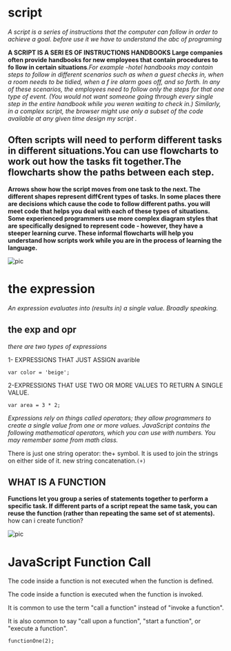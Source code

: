 # script
*A script is a series of instructions that the computer
can follow in order to achieve a goal.
before use it we have to understand the  abc of programing*

**A SCRIPT IS A SERI ES OF INSTRUCTIONS HANDBOOKS Large companies often provide handbooks for new employees that contain procedures to fo llow in certain situations**.*For example -hotel handbooks may contain steps to follow in different scenarios such as when a guest checks in, when a room needs to be tidied, when a f ire
alarm goes off, and so forth. In any of these scenarios, the employees need to follow only the steps for that one type of event. (You would not want someone going through every single step in the entire handbook while you weren waiting to check in.) Similarly,
in a complex script, the browser
might use only a subset of the
code available at any given time
design my script .*

## Often scripts will need to perform different tasks in different situations.You can use flowcharts to work out how the tasks fit together.The flowcharts show the paths between each step.

**Arrows show how the script moves from one task
to the next. The different shapes represent diff€rent
types of tasks. In some places there are decisions
which cause the code to follow different paths. you
will meet code that helps you deal with each of these
types of situations.
Some experienced programmers use more complex
diagram styles that are specifically designed to
represent code - however, they have a steeper
learning curve. These informal flowcharts will help
you understand how scripts work while you are in
the process of learning the language.**

![pic](https://cdn.rawgit.com/bubkoo/hexo-filter-flowchart/master/snapshot.svg)

# the expression
*An expression evaluates into (results in) a single value. Broadly speaking.*
## the exp and opr

*there are two types of expressions*

1- EXPRESSIONS THAT JUST ASSIGN avarible

`var color = 'beige';`

2-EXPRESSIONS THAT USE TWO OR
MORE VALUES TO RETURN A 
SINGLE VALUE.

`var area = 3 * 2;`

*Expressions rely on things called operators; they allow programmers to
create a single value from one or more values.
JavaScript contains the following mathematical
operators, which you can use with numbers.
You may remember some from math class.*

There is just one string operator: the+ symbol.
It is used to join the strings on either side of it.
new string concatenation.`(+)`

## WHAT IS A FUNCTION

**Functions let you group a series of statements together to perform a
specific task. If different parts of a script repeat the same task, you can reuse the function (rather than repeating the same set of st atements).**
how can i create function?

![pic](https://tutorial.techaltum.com/images/javascript-functions.jpg)

# JavaScript Function Call

The code inside a function is not executed when the function is defined.

The code inside a function is executed when the function is invoked.

It is common to use the term "call a function" instead of "invoke a function".

It is also common to say "call upon a function", "start a function", or "execute a function".

`functionOne(2);`
